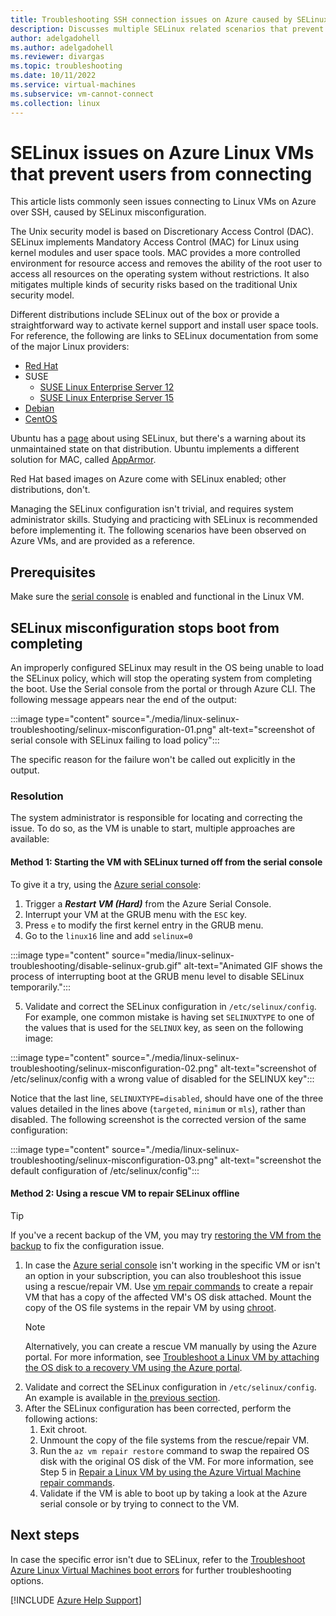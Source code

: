 ```yaml
---
title: Troubleshooting SSH connection issues on Azure caused by SELinux
description: Discusses multiple SELinux related scenarios that prevent users from connecting to their VM.
author: adelgadohell
ms.author: adelgadohell
ms.reviewer: divargas
ms.topic: troubleshooting
ms.date: 10/11/2022
ms.service: virtual-machines
ms.subservice: vm-cannot-connect
ms.collection: linux
---
```


# SELinux issues on Azure Linux VMs that prevent users from connecting

This article lists commonly seen issues connecting to Linux VMs on Azure over SSH, caused by SELinux misconfiguration.

The Unix security model is based on Discretionary Access Control (DAC). SELinux implements Mandatory Access Control (MAC) for Linux using kernel modules and user space tools. MAC provides a more controlled environment for resource access and removes the ability of the root user to access all resources on the operating system without restrictions. It also mitigates multiple kinds of security risks based on the traditional Unix security model.

Different distributions include SELinux out of the box or provide a straightforward way to activate kernel support and install user space tools. For reference, the following are links to SELinux documentation from some of the major Linux providers:

* [Red Hat](https://www.redhat.com/en/topics/linux/what-is-selinux)
* SUSE
  * [SUSE Linux Enterprise Server 12](https://documentation.suse.com/sles/12-SP4/html/SLES-all/cha-selinux.html)
  * [SUSE Linux Enterprise Server 15](https://documentation.suse.com/sles/15-SP4/html/SLES-all/cha-selinux.html)
* [Debian](https://wiki.debian.org/SELinux)
* [CentOS](https://wiki.centos.org/HowTos/SELinux)

Ubuntu has a [page](https://wiki.ubuntu.com/SELinux) about using SELinux, but there's a warning about its unmaintained state on that distribution. Ubuntu implements a different solution for MAC, called [AppArmor](https://help.ubuntu.com/community/AppArmor).

Red Hat based images on Azure come with SELinux enabled; other distributions, don't.

Managing the SELinux configuration isn't trivial, and requires system administrator skills. Studying and practicing with SELinux is recommended before implementing it. The following scenarios have been observed on Azure VMs, and are provided as a reference.

## Prerequisites

Make sure the [serial console](serial-console-linux.md) is enabled and functional in the Linux VM.

## SELinux misconfiguration stops boot from completing

An improperly configured SELinux may result in the OS being unable to load the SELinux policy, which will stop the operating system from completing the boot. Use the Serial console from the portal or through Azure CLI. The following message appears near the end of the output:

:::image type="content" source="./media/linux-selinux-troubleshooting/selinux-misconfiguration-01.png" alt-text="screenshot of serial console with SELinux failing to load policy":::

The specific reason for the failure won't be called out explicitly in the output.

### Resolution

The system administrator is responsible for locating and correcting the issue. To do so, as the VM is unable to start, multiple approaches are available:

#### Method 1: Starting the VM with SELinux turned off from the serial console

To give it a try, using the [Azure serial console](/azure/virtual-machines/linux/serial-console#access-serial-console-for-linux):

1. Trigger a **_Restart VM (Hard)_** from the Azure Serial Console.
2. Interrupt your VM at the GRUB menu with the `ESC` key.
3. Press `e` to modify the first kernel entry in the GRUB menu.
4. Go to the `linux16` line and add `selinux=0`

:::image type="content" source="media/linux-selinux-troubleshooting/disable-selinux-grub.gif" alt-text="Animated GIF shows the process of interrupting boot at the GRUB menu level to disable SELinux temporarily.":::

5. <a id="selinux-misconfiguration-example"></a> Validate and correct the SELinux configuration in `/etc/selinux/config`. For example, one common mistake is having set `SELINUXTYPE` to one of the values that is used for the `SELINUX` key, as seen on the following image:

:::image type="content" source="./media/linux-selinux-troubleshooting/selinux-misconfiguration-02.png" alt-text="screenshot of /etc/selinux/config with a wrong value of disabled for the SELINUX key":::

Notice that the last line, `SELINUXTYPE=disabled`, should have one of the three values detailed in the lines above (`targeted`, `minimum` or `mls`), rather than disabled. The following screenshot is the corrected version of the same configuration:

:::image type="content" source="./media/linux-selinux-troubleshooting/selinux-misconfiguration-03.png" alt-text="screenshot the default configuration of /etc/selinux/config":::

#### Method 2: Using a rescue VM to repair SELinux offline

> [!TIP]
> If you've a recent backup of the VM, you may try [restoring the VM from the backup](/azure/backup/backup-azure-arm-restore-vms) to fix the configuration issue.

1. In case the [Azure serial console](serial-console-linux.md) isn't working in the specific VM or isn't an option in your subscription, you can also troubleshoot this issue using a rescue/repair VM. Use [vm repair commands](repair-linux-vm-using-azure-virtual-machine-repair-commands.md) to create a repair VM that has a copy of the affected VM's OS disk attached. Mount the copy of the OS file systems in the repair VM by using [chroot](chroot-environment-linux.md).
    > [!NOTE]
    > Alternatively, you can create a rescue VM manually by using the Azure portal. For more information, see [Troubleshoot a Linux VM by attaching the OS disk to a recovery VM using the Azure portal](/troubleshoot/azure/virtual-machines/troubleshoot-recovery-disks-portal-linux).
2. Validate and correct the SELinux configuration in `/etc/selinux/config`. An example is available in [the previous section](#selinux-misconfiguration-example).
3. After the SELinux configuration has been corrected, perform the following actions:
    1. Exit chroot.
    2. Unmount the copy of the file systems from the rescue/repair VM.
    3. Run the `az vm repair restore` command to swap the repaired OS disk with the original OS disk of the VM. For more information, see Step 5 in [Repair a Linux VM by using the Azure Virtual Machine repair commands](repair-linux-vm-using-azure-virtual-machine-repair-commands.md).
    4. Validate if the VM is able to boot up by taking a look at the Azure serial console or by trying to connect to the VM.

## Next steps

In case the specific error isn't due to SELinux, refer to the [Troubleshoot Azure Linux Virtual Machines boot errors](./boot-error-troubleshoot-linux.md) for further troubleshooting options.

[!INCLUDE [Azure Help Support](../../includes/azure-help-support.md)]
